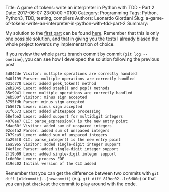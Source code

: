 Title: A game of tokens: write an interpreter in Python with TDD - Part 2
Date: 2017-06-07 23:00:00 +0100
Category: Programming
Tags: Python, Python3, TDD, testing, compilers
Authors: Leonardo Giordani
Slug: a-game-of-tokens-write-an-interpreter-in-python-with-tdd-part-2
Summary: 

My solution to the [first part]() can be found [here](https://github.com/lgiordani/smallcalc/tree/part1). Remember that this is only one possible solution, and that in giving you the tests I already biased the whole project towards my implementation of choice.

If you review the whole `part1` branch commit by commit (`git log --oneline`), you can see how I developed the solution following the previous post

``` txt
5d842de Visitor: multiple operations are correctly handled
040f199 Parser: multiple operations are correctly handled
021c770 Lexer: added peek_token() method
2eb2045 Lexer: added stash() and pop() methods
85e9941 Lexer: multiple operations are correctly handled
3eb500f Visitor: minus sign accepted
3755fdb Parser: minus sign accepted
7b56f7b Lexer: minus sign accepted
01f6573 Lexer: added whitespace processing
68efbe2 Lexer: added support for multidigit integers
4078ae7 CLI: parse_expression() is the new entry point
5dae60f Visitor: added sum of unspaced integers
92cefa2 Parser: added sum of unspaced integers
7b79ca9 Lexer: added sum of unspaced integers
3a295f0 CLI: parse_integer() is the new entry point
16a5965 Visitor: added single-digit integer support
f4ef1ec Parser: added single-digit integer support
2f19b09 Lexer: added single-digit integer support
1c6d00e Lexer: process EOF
819ec02 Initial version of the CLI added
```

Remember that you can get the difference between two commits with `git diff [oldcommit]..[newcommit]` (e.g. `git diff 819ec02..1c6d00e`) or that you can just `checkout` the commit to play around with the code.

